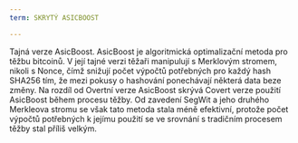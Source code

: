 ```yaml
---
term: SKRYTÝ ASICBOOST

---
```

Tajná verze AsicBoost. AsicBoost je algoritmická optimalizační metoda pro těžbu bitcoinů. V její tajné verzi těžaři manipulují s Merklovým stromem, nikoli s Nonce, čímž snižují počet výpočtů potřebných pro každý hash SHA256 tím, že mezi pokusy o hashování ponechávají některá data beze změny. Na rozdíl od Overtní verze AsicBoost skrývá Covert verze použití AsicBoost během procesu těžby. Od zavedení SegWit a jeho druhého Merkleova stromu se však tato metoda stala méně efektivní, protože počet výpočtů potřebných k jejímu použití se ve srovnání s tradičním procesem těžby stal příliš velkým.